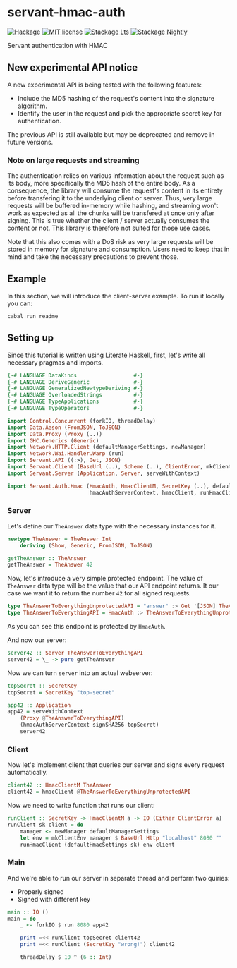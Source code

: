 # servant-hmac-auth

[![Hackage](https://img.shields.io/hackage/v/servant-hmac-auth.svg)](https://hackage.haskell.org/package/servant-hmac-auth)
[![MIT license](https://img.shields.io/badge/license-MIT-blue.svg)](LICENSE)
[![Stackage Lts](http://stackage.org/package/servant-hmac-auth/badge/lts)](http://stackage.org/lts/package/servant-hmac-auth)
[![Stackage Nightly](http://stackage.org/package/servant-hmac-auth/badge/nightly)](http://stackage.org/nightly/package/servant-hmac-auth)

Servant authentication with HMAC

## New experimental API notice

A new experimental API is being tested with the following features:

- Include the MD5 hashing of the request's content into the signature algorithm.
- Identify the user in the request and pick the appropriate secret key for
  authentication.

The previous API is still available but may be deprecated and remove in future
versions.

### Note on large requests and streaming

The authentication relies on various information about the request such as its
body, more specifically the MD5 hash of the entire body. As a consequence, the
library will consume the request's content in its entirety before transfering it
to the underlying client or server. Thus, very large requests will be buffered
in-memory while hashing, and streaming won't work as expected as all the chunks
will be transfered at once only after signing. This is true whether the client /
server actually consumes the content or not. This library is therefore not
suited for those use cases.

Note that this also comes with a DoS risk as very large requests will be stored
in memory for signature and consumption. Users need to keep that in mind and
take the necessary precautions to prevent those.

## Example

In this section, we will introduce the client-server example.
To run it locally you can:

```shell
cabal run readme
```

## Setting up

Since this tutorial is written using Literate Haskell, first, let's write all necessary pragmas and imports.

```haskell
{-# LANGUAGE DataKinds                  #-}
{-# LANGUAGE DeriveGeneric              #-}
{-# LANGUAGE GeneralizedNewtypeDeriving #-}
{-# LANGUAGE OverloadedStrings          #-}
{-# LANGUAGE TypeApplications           #-}
{-# LANGUAGE TypeOperators              #-}

import Control.Concurrent (forkIO, threadDelay)
import Data.Aeson (FromJSON, ToJSON)
import Data.Proxy (Proxy (..))
import GHC.Generics (Generic)
import Network.HTTP.Client (defaultManagerSettings, newManager)
import Network.Wai.Handler.Warp (run)
import Servant.API ((:>), Get, JSON)
import Servant.Client (BaseUrl (..), Scheme (..), ClientError, mkClientEnv)
import Servant.Server (Application, Server, serveWithContext)

import Servant.Auth.Hmac (HmacAuth, HmacClientM, SecretKey (..), defaultHmacSettings,
                          hmacAuthServerContext, hmacClient, runHmacClient, signSHA256)
```

### Server

Let's define our `TheAnswer` data type with the necessary instances for it.

```haskell
newtype TheAnswer = TheAnswer Int
    deriving (Show, Generic, FromJSON, ToJSON)

getTheAnswer :: TheAnswer
getTheAnswer = TheAnswer 42
```

Now, let's introduce a very simple protected endpoint. The value of `TheAnswer`
data type will be the value that our API endpoint returns. It our case we want
it to return the number `42` for all signed requests.

```haskell
type TheAnswerToEverythingUnprotectedAPI = "answer" :> Get '[JSON] TheAnswer
type TheAnswerToEverythingAPI = HmacAuth :> TheAnswerToEverythingUnprotectedAPI
```

As you can see this endpoint is protected by `HmacAuth`.

And now our server:

```haskell
server42 :: Server TheAnswerToEverythingAPI
server42 = \_ -> pure getTheAnswer
```

Now we can turn `server` into an actual webserver:

```haskell
topSecret :: SecretKey
topSecret = SecretKey "top-secret"

app42 :: Application
app42 = serveWithContext
    (Proxy @TheAnswerToEverythingAPI)
    (hmacAuthServerContext signSHA256 topSecret)
    server42
```

### Client

Now let's implement client that queries our server and signs every request
automatically.

```haskell
client42 :: HmacClientM TheAnswer
client42 = hmacClient @TheAnswerToEverythingUnprotectedAPI
```

Now we need to write function that runs our client:

```haskell
runClient :: SecretKey -> HmacClientM a -> IO (Either ClientError a)
runClient sk client = do
    manager <- newManager defaultManagerSettings
    let env = mkClientEnv manager $ BaseUrl Http "localhost" 8080 ""
    runHmacClient (defaultHmacSettings sk) env client
```

### Main

And we're able to run our server in separate thread and perform two quiries:

* Properly signed
* Signed with different key

```haskell
main :: IO ()
main = do
    _ <- forkIO $ run 8080 app42

    print =<< runClient topSecret client42
    print =<< runClient (SecretKey "wrong!") client42

    threadDelay $ 10 ^ (6 :: Int)
```
